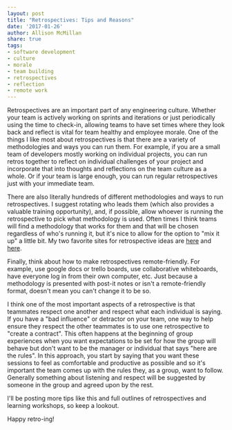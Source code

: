 ```yaml
---
layout: post
title: "Retrospectives: Tips and Reasons"
date: '2017-01-26'
author: Allison McMillan
share: true
tags:
- software development
- culture
- morale
- team building
- retrospectives
- reflection
- remote work
---
```


Retrospectives are an important part of any engineering culture. Whether your team is actively working on sprints and iterations or just periodically using the time to check-in, allowing teams to have set times where they look back and reflect is vital for team healthy and employee morale. One of the things I like most about retrospectives is that there are a variety of methodologies and ways you can run them. For example, if you are a small team of developers mostly working on individual projects, you can run retros together to reflect on individual challenges of your project and incorporate that into thoughts and reflections on the team culture as a whole. Or if your team is large enough, you can run regular retrospectives just with your immediate team.

There are also literally hundreds of different methodologies and ways to run retrospectives. I suggest rotating who leads them (which also provides a valuable training opportunity), and, if possible, allow whoever is running the retrospective to pick what methodology is used. Often times I think teams will find a methodology that works for them and that will be chosen regardless of who's running it, but it's nice to allow for the option to "mix it up" a little bit. My two favorite sites for retrospective ideas are [here](http://www.funretrospectives.com/) and [here](http://tastycupcakes.org/).

Finally, think about how to make retrospectives remote-friendly. For example, use google docs or trello boards, use collaborative whiteboards, have everyone log in from their own computer, etc. Just because a methodology is presented with post-it notes or isn't a remote-friendly format, doesn't mean you can't change it to be so.

I think one of the most important aspects of a retrospective is that teammates respect one another and respect what each individual is saying. If you have a "bad influence" or detractor on your team, one way to help ensure they respect the other teammates is to use one retrospective to "create a contract". This often happens at the beginning of group experiences when you want expectations to be set for how the group will behave but don't want to be the manager or individual that says "here are the rules". In this approach, you start by saying that you want these sessions to feel as comfortable and productive as possible and so it's important the team comes up with the rules they, as a group, want to follow. Generally something about listening and respect will be suggested by someone in the group and agreed upon by the rest.

I'll be posting more tips like this and full outlines of retrospectives and learning workshops, so keep a lookout.

Happy retro-ing!
